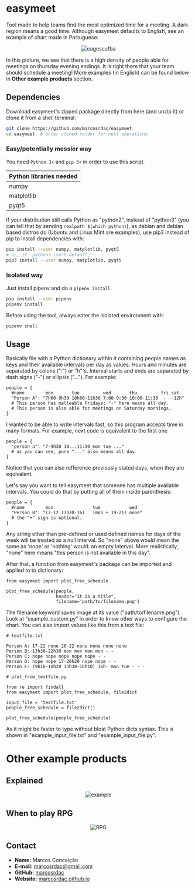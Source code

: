 # easymeet

Tool made to help teams find the most optimized time for a meeting. A dark region means a good time. Although easymeet defaults to English, see an example of chart made in Portuguese:

<p align="center"><img src="example/eagescufba.png" alt="eagescufba">

In this picture, we see that there is a high density of people able for meetings on thursday evening endings. It is right there that your team should schedule a meeting! More examples (in English) can be found below in **Other example products** section.


## Dependencies

Download easymeet's zipped package directly from here (and unzip it) or clone it from a shell terminal:
```sh
git clone https://github.com/marcosrdac/easymeet
cd easymeet  # enter cloned folder for next operations
```

### Easy/potentially messier way

You need `Python 3+` and `pip 3+` in order to use this script.

| Python libraries needed |
| - |
| numpy |
| matplotlib |
| pyqt5 |

If your distribution still calls Python as "python2", instead of "python3" (you can tell that by sending `realpath $(which python)`), as debian and debian based distros do (Ubuntu and Linux Mint are examples), use pip3 instead of pip to install dependencies with:

```sh
pip install --user numpy, matplotlib, pyqt5
# or, if  python3 isn't default,
pip3 install --user numpy, matplotlib, pyqt5
```

### Isolated way

Just install pipenv and do a `pipenv install`.
```sh
pip install --user pipenv
pipenv install
```

Before using the tool, always enter the isolated environment with:
```
pipenv shell
```


## Usage

Basically file with a Python dictionary within it containing people names as keys and their available intervals per day as values. Hours and minutes are separated by colons (":") or "h"'s. Interval starts and ends are separated by dash signs ("-") or ellipsis ("..."). For example:

```
people = {
  #name        mon       tue         wed       thu         fri sat
  "Person A": "7h00-9h30 10h00-11h30 7:00-9:30 10:00-11:30  -  -12h"
  # This person has malleable Fridays: "-" here means all day.
  # This person is also able for meetings on Saturday mornings.
}
```

I wanted to be able to write intervals fast, so this program accepts time in many formats. For example, next code is equivalent to the first one

```
people = {
  "person a": "7-9h30 10...11:30 mon tue ..."
  # as you can see, pure "..." also means all day.
}
```

Notice that you can also refference previously stated days, when they are equivalent.

Let's say you want to tell easymeet that someone has multiple available intervals. You could do that by putting all of them inside parenthesis:

```
people = {
  #name        mon               tue           wed
  "Person B": "(7-12 13h30-16)   (mon + 19-21) none"
  # the "+" sign is optional.
}
```

Any string other than pre-defined or used defined names for days of the week will be treated as a null interval. So "none" above would mean the same as 'nope' or 'nothing' would: an empty interval. More realistically, "none" here means "this person is not available in this day".

After that, a function from easymeet's package can be imported and applied to to dictionary:
```
from easymeet import plot_free_schedule

plot_free_schedule(people,
                   header="It is a title",
                   filename='path/to/filename.png')
```

The filename keyword saves image at its value ("path/to/filename.png"). Look at "example_custom.py" in order to know other ways to configure the chart. You can also import values like this from a text file:

```
# textfile.txt

Person A: 17-22 none 20-22 none none none none
Person B: 13h30-22h30 mon mon mon mon - -
Person C: nope nope nope nope nope - -
Person D: nope nope 17-20h20 nope nope - -
Person E: (9h10-10h20 13h30-18h10) 16h- mon tue - - -
```

```
# plot_from_textfile.py

from re import findall
from easymeet import plot_free_schedule, file2dict

input_file = 'textfile.txt'
people_free_schedule = file2dict()

plot_free_schedule(people_free_schedule)
```

As it might be faster to type without bloat Python dicts syntax. This is shown in "example_input_file.txt" and "example_input_file.py".


# Other example products

## Explained
<p align="center"><img src="example/example.png" alt="example">

## When to play RPG
<p align="center"><img src="example/rpg.png" alt="RPG">


## Contact

  - **Name:** Marcos Conceição
  - **E-mail:** [marcosrdac@gmail.com](mailto:marcosrdac@gmail.com)
  - **GitHub:** [marcosrdac](github.com/marcosrdac)
  - **Website:** [marcosrdac.github.io](http://marcosrdac.github.io)
